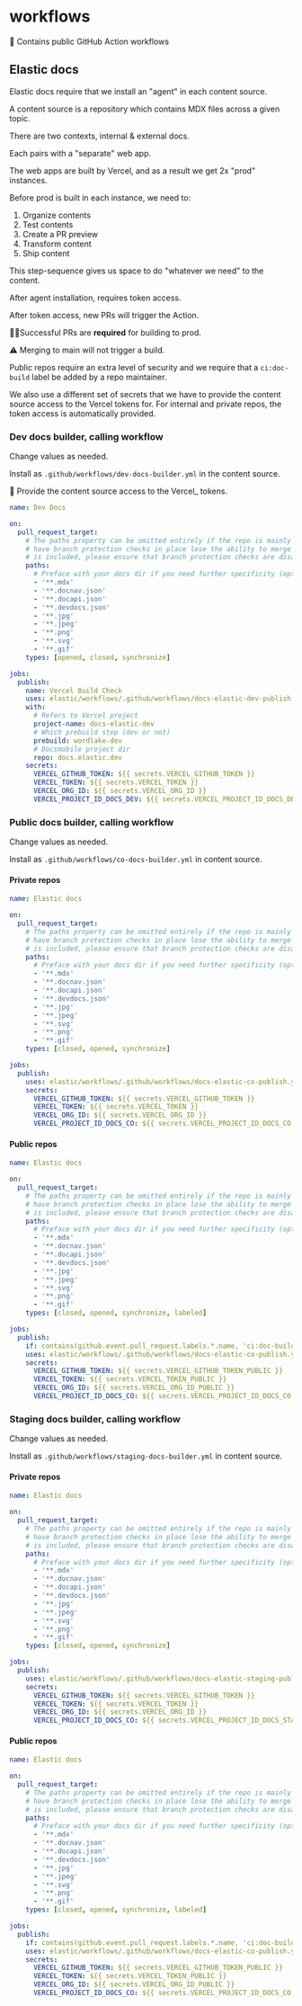 # workflows

:wave: Contains public GitHub Action workflows
## Elastic docs

Elastic docs require that we install an "agent" in each content source.

A content source is a repository which contains MDX files across a given topic.

There are two contexts, internal & external docs. 

Each pairs with a "separate" web app.

The web apps are built by Vercel, and as a result we get 2x "prod" instances.

Before prod is built in each instance, we need to:

1. Organize contents 
2. Test contents
3. Create a PR preview
4. Transform content
5. Ship content

This step-sequence gives us space to do "whatever we need" to the content.

After agent installation, requires token access.

After token access, new PRs will trigger the Action.

🏴‍☠️Successful PRs are **required** for building to prod.

⚠️ Merging to main will not trigger a build.

Public repos require an extra level of security and we require that a `ci:doc-build` label be added by a repo maintainer.

We also use a different set of secrets that we have to provide the content source access to the Vercel tokens for. For internal and private repos, the token access is automatically provided. 

### Dev docs builder, calling workflow

Change values as needed.

Install as `.github/workflows/dev-docs-builder.yml` in the content source.

:wave: Provide the content source access to the Vercel_ tokens.

```yml
name: Dev Docs

on:
  pull_request_target:
    # The paths property can be omitted entirely if the repo is mainly used for docs. Leaving it in can result in builds that 
    # have branch protection checks in place lose the ability to merge because the workflow is not starting. If this property 
    # is included, please ensure that branch protection checks are disabled for the repo. 
    paths:
      # Preface with your docs dir if you need further specificity (optional)
      - '**.mdx'
      - '**.docnav.json'
      - '**.docapi.json'
      - '**.devdocs.json'
      - '**.jpg'
      - '**.jpeg'
      - '**.png'
      - '**.svg'
      - '**.gif'
    types: [opened, closed, synchronize]

jobs:
  publish:
    name: Vercel Build Check
    uses: elastic/workflows/.github/workflows/docs-elastic-dev-publish.yml@main
    with:
      # Refers to Vercel project
      project-name: docs-elastic-dev
      # Which prebuild step (dev or not)
      prebuild: wordlake-dev
      # Docsmobile project dir
      repo: docs.elastic.dev   
    secrets:
      VERCEL_GITHUB_TOKEN: ${{ secrets.VERCEL_GITHUB_TOKEN }}
      VERCEL_TOKEN: ${{ secrets.VERCEL_TOKEN }}
      VERCEL_ORG_ID: ${{ secrets.VERCEL_ORG_ID }}
      VERCEL_PROJECT_ID_DOCS_DEV: ${{ secrets.VERCEL_PROJECT_ID_DOCS_DEV }}
```


### Public docs builder, calling workflow

Change values as needed.

Install as `.github/workflows/co-docs-builder.yml` in content source.

#### Private repos

```yml
name: Elastic docs

on:
  pull_request_target:
    # The paths property can be omitted entirely if the repo is mainly used for docs. Leaving it in can result in builds that 
    # have branch protection checks in place lose the ability to merge because the workflow is not starting. If this property 
    # is included, please ensure that branch protection checks are disabled for the repo. 
    paths:
      # Preface with your docs dir if you need further specificity (optional)
      - '**.mdx'
      - '**.docnav.json'
      - '**.docapi.json'
      - '**.devdocs.json'
      - '**.jpg'
      - '**.jpeg'
      - '**.svg'
      - '**.png'
      - '**.gif'
    types: [closed, opened, synchronize]

jobs:
  publish:
    uses: elastic/workflows/.github/workflows/docs-elastic-co-publish.yml@main
    secrets:
      VERCEL_GITHUB_TOKEN: ${{ secrets.VERCEL_GITHUB_TOKEN }}
      VERCEL_TOKEN: ${{ secrets.VERCEL_TOKEN }}
      VERCEL_ORG_ID: ${{ secrets.VERCEL_ORG_ID }}
      VERCEL_PROJECT_ID_DOCS_CO: ${{ secrets.VERCEL_PROJECT_ID_DOCS_CO }}
```

#### Public repos

```yml
name: Elastic docs

on:
  pull_request_target:
    # The paths property can be omitted entirely if the repo is mainly used for docs. Leaving it in can result in builds that 
    # have branch protection checks in place lose the ability to merge because the workflow is not starting. If this property 
    # is included, please ensure that branch protection checks are disabled for the repo. 
    paths:
      # Preface with your docs dir if you need further specificity (optional)
      - '**.mdx'
      - '**.docnav.json'
      - '**.docapi.json'
      - '**.devdocs.json'
      - '**.jpg'
      - '**.jpeg'
      - '**.svg'
      - '**.png'
      - '**.gif'
    types: [closed, opened, synchronize, labeled]

jobs:
  publish:
    if: contains(github.event.pull_request.labels.*.name, 'ci:doc-build')
    uses: elastic/workflows/.github/workflows/docs-elastic-co-publish.yml@main
    secrets:
      VERCEL_GITHUB_TOKEN: ${{ secrets.VERCEL_GITHUB_TOKEN_PUBLIC }}
      VERCEL_TOKEN: ${{ secrets.VERCEL_TOKEN_PUBLIC }}
      VERCEL_ORG_ID: ${{ secrets.VERCEL_ORG_ID_PUBLIC }}
      VERCEL_PROJECT_ID_DOCS_CO: ${{ secrets.VERCEL_PROJECT_ID_DOCS_CO }}
```


### Staging docs builder, calling workflow

Change values as needed.

Install as `.github/workflows/staging-docs-builder.yml` in content source.

#### Private repos

```yml
name: Elastic docs

on:
  pull_request_target:
    # The paths property can be omitted entirely if the repo is mainly used for docs. Leaving it in can result in builds that 
    # have branch protection checks in place lose the ability to merge because the workflow is not starting. If this property 
    # is included, please ensure that branch protection checks are disabled for the repo. 
    paths:
      # Preface with your docs dir if you need further specificity (optional)
      - '**.mdx'
      - '**.docnav.json'
      - '**.docapi.json'
      - '**.devdocs.json'
      - '**.jpg'
      - '**.jpeg'
      - '**.svg'
      - '**.png'
      - '**.gif'
    types: [closed, opened, synchronize]

jobs:
  publish:
    uses: elastic/workflows/.github/workflows/docs-elastic-staging-publish.yml@main
    secrets:
      VERCEL_GITHUB_TOKEN: ${{ secrets.VERCEL_GITHUB_TOKEN }}
      VERCEL_TOKEN: ${{ secrets.VERCEL_TOKEN }}
      VERCEL_ORG_ID: ${{ secrets.VERCEL_ORG_ID }}
      VERCEL_PROJECT_ID_DOCS_CO: ${{ secrets.VERCEL_PROJECT_ID_DOCS_STAGING }}
```

#### Public repos

```yml
name: Elastic docs

on:
  pull_request_target:
    # The paths property can be omitted entirely if the repo is mainly used for docs. Leaving it in can result in builds that 
    # have branch protection checks in place lose the ability to merge because the workflow is not starting. If this property 
    # is included, please ensure that branch protection checks are disabled for the repo. 
    paths:
      # Preface with your docs dir if you need further specificity (optional)
      - '**.mdx'
      - '**.docnav.json'
      - '**.docapi.json'
      - '**.devdocs.json'
      - '**.jpg'
      - '**.jpeg'
      - '**.svg'
      - '**.png'
      - '**.gif'
    types: [closed, opened, synchronize, labeled]

jobs:
  publish:
    if: contains(github.event.pull_request.labels.*.name, 'ci:doc-build')
    uses: elastic/workflows/.github/workflows/docs-elastic-co-publish.yml@main
    secrets:
      VERCEL_GITHUB_TOKEN: ${{ secrets.VERCEL_GITHUB_TOKEN_PUBLIC }}
      VERCEL_TOKEN: ${{ secrets.VERCEL_TOKEN_PUBLIC }}
      VERCEL_ORG_ID: ${{ secrets.VERCEL_ORG_ID_PUBLIC }}
      VERCEL_PROJECT_ID_DOCS_CO: ${{ secrets.VERCEL_PROJECT_ID_DOCS_CO }}
```
